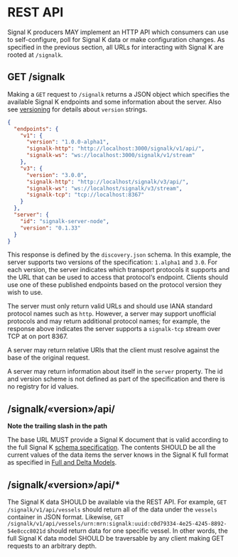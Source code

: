 # REST API

Signal K producers MAY implement an HTTP API which consumers can use to self-configure, poll for Signal K data or make
configuration changes. As specified in the previous section, all URLs for interacting with Signal K are rooted at
`/signalk`.

## GET /signalk

Making a `GET` request to `/signalk` returns a JSON object which specifies the available Signal K endpoints and some
information about the server. Also see [versioning](versioning.md) for details about `version` strings.

[>]: # (mdpInsert ```json fsnip ../samples/discovery/docs-rest_api.json)
```json
{
  "endpoints": {
    "v1": {
      "version": "1.0.0-alpha1",
      "signalk-http": "http://localhost:3000/signalk/v1/api/",
      "signalk-ws": "ws://localhost:3000/signalk/v1/stream"
    },
    "v3": {
      "version": "3.0.0",
      "signalk-http": "http://localhost/signalk/v3/api/",
      "signalk-ws": "ws://localhost/signalk/v3/stream",
      "signalk-tcp": "tcp://localhost:8367"
    }
  },
  "server": {
    "id": "signalk-server-node",
    "version": "0.1.33"
  }
}
```
[<]: #
This response is defined by the `discovery.json` schema. In this example, the server supports two versions of the
specification: `1.alpha1` and `3.0`. For each version, the server indicates which transport protocols it supports and
the URL that can be used to access that protocol‘s endpoint. Clients should use one of these published endpoints based
on the protocol version they wish to use.

The server must only return valid URLs and should use IANA standard protocol names such as `http`. However, a server
may support unofficial protocols and may return additional protocol names; for example, the response above indicates
the server supports a `signalk-tcp` stream over TCP at on port 8367.

A server may return relative URIs that the client must resolve against the base of the original request.

A server may return information about itself in the `server` property. The id and version scheme is not defined as part
of the specification and there is no registry for id values.

## /signalk/«version»/api/

**Note the trailing slash in the path**

The base URL MUST provide a Signal K document that is valid according to the full Signal K [schema
specification]({{site.baseurl}}specification.html). The contents SHOULD be all the current values of the data items the
server knows in the Signal K full format as specified in [Full and Delta Models](data_model.md).

## /signalk/«version»/api/*

The Signal K data SHOULD be available via the REST API. For example, `GET /signalk/v1/api/vessels` should return all
of the data under the `vessels` container in JSON format. Likewise, `GET
/signalk/v1/api/vessels/urn:mrn:signalk:uuid:c0d79334-4e25-4245-8892-54e8ccc8021d` should return data for one specific
vessel. In other words, the full Signal K data model SHOULD be traversable by any client making GET requests to an
arbitrary depth.

